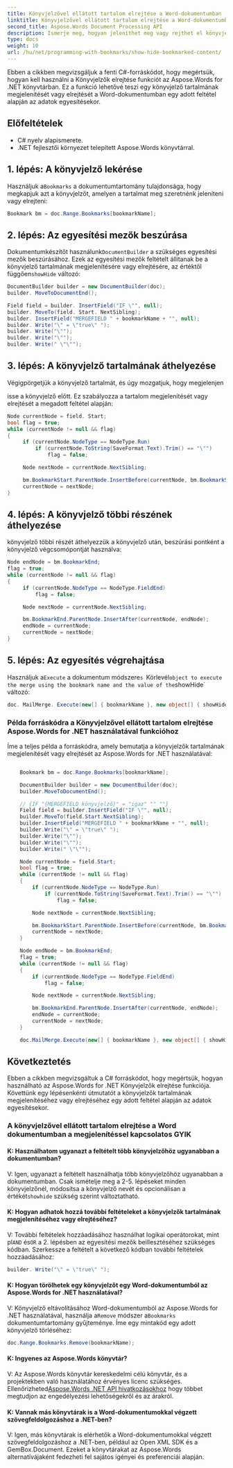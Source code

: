 ```yaml
---
title: Könyvjelzővel ellátott tartalom elrejtése a Word-dokumentumban
linktitle: Könyvjelzővel ellátott tartalom elrejtése a Word-dokumentumban
second_title: Aspose.Words Document Processing API
description: Ismerje meg, hogyan jeleníthet meg vagy rejthet el könyvjelzőket a Word-dokumentumban az Aspose.Words for .NET segítségével.
type: docs
weight: 10
url: /hu/net/programming-with-bookmarks/show-hide-bookmarked-content/
---
```


Ebben a cikkben megvizsgáljuk a fenti C#-forráskódot, hogy megértsük, hogyan kell használni a Könyvjelzők elrejtése funkciót az Aspose.Words for .NET könyvtárban. Ez a funkció lehetővé teszi egy könyvjelző tartalmának megjelenítését vagy elrejtését a Word-dokumentumban egy adott feltétel alapján az adatok egyesítésekor.

## Előfeltételek

- C# nyelv alapismerete.
- .NET fejlesztői környezet telepített Aspose.Words könyvtárral.

## 1. lépés: A könyvjelző lekérése

 Használjuk a`Bookmarks` a dokumentumtartomány tulajdonsága, hogy megkapjuk azt a könyvjelzőt, amelyen a tartalmat meg szeretnénk jeleníteni vagy elrejteni:

```csharp
Bookmark bm = doc.Range.Bookmarks[bookmarkName];
```

## 2. lépés: Az egyesítési mezők beszúrása

 Dokumentumkészítőt használunk`DocumentBuilder` a szükséges egyesítési mezők beszúrásához. Ezek az egyesítési mezők feltételt állítanak be a könyvjelző tartalmának megjelenítésére vagy elrejtésére, az értéktől függően`showHide` változó:

```csharp
DocumentBuilder builder = new DocumentBuilder(doc);
builder. MoveToDocumentEnd();

Field field = builder. InsertField("IF \"", null);
builder. MoveTo(field. Start. NextSibling);
builder. InsertField("MERGEFIELD " + bookmarkName + "", null);
builder. Write("\" = \"true\" ");
builder. Write("\"");
builder. Write("\"");
builder. Write(" \"\"");
```

## 3. lépés: A könyvjelző tartalmának áthelyezése

Végigpörgetjük a könyvjelző tartalmát, és úgy mozgatjuk, hogy megjelenjen

isse a könyvjelző előtt. Ez szabályozza a tartalom megjelenítését vagy elrejtését a megadott feltétel alapján:

```csharp
Node currentNode = field. Start;
bool flag = true;
while (currentNode != null && flag)
{
     if (currentNode.NodeType == NodeType.Run)
         if (currentNode.ToString(SaveFormat.Text).Trim() == "\"")
             flag = false;

     Node nextNode = currentNode.NextSibling;

     bm.BookmarkStart.ParentNode.InsertBefore(currentNode, bm.BookmarkStart);
     currentNode = nextNode;
}
```

## 4. lépés: A könyvjelző többi részének áthelyezése

könyvjelző többi részét áthelyezzük a könyvjelző után, beszúrási pontként a könyvjelző végcsomópontját használva:

```csharp
Node endNode = bm.BookmarkEnd;
flag = true;
while (currentNode != null && flag)
{
     if (currentNode.NodeType == NodeType.FieldEnd)
         flag = false;

     Node nextNode = currentNode.NextSibling;

     bm.BookmarkEnd.ParentNode.InsertAfter(currentNode, endNode);
     endNode = currentNode;
     currentNode = nextNode;
}
```

## 5. lépés: Az egyesítés végrehajtása

 Használjuk a`Execute` a dokumentum módszere`s `Körlevél` object to execute the merge using the bookmark name and the value of the `showHide` változó:

```csharp
doc. MailMerge. Execute(new[] { bookmarkName }, new object[] { showHide });
```

### Példa forráskódra a Könyvjelzővel ellátott tartalom elrejtése Aspose.Words for .NET használatával funkcióhoz

Íme a teljes példa a forráskódra, amely bemutatja a könyvjelzők tartalmának megjelenítését vagy elrejtését az Aspose.Words for .NET használatával:

```csharp

	Bookmark bm = doc.Range.Bookmarks[bookmarkName];

	DocumentBuilder builder = new DocumentBuilder(doc);
	builder.MoveToDocumentEnd();

	// {IF "{MERGEFIELD könyvjelző}" = "igaz" "" ""}
	Field field = builder.InsertField("IF \"", null);
	builder.MoveTo(field.Start.NextSibling);
	builder.InsertField("MERGEFIELD " + bookmarkName + "", null);
	builder.Write("\" = \"true\" ");
	builder.Write("\"");
	builder.Write("\"");
	builder.Write(" \"\"");

	Node currentNode = field.Start;
	bool flag = true;
	while (currentNode != null && flag)
	{
		if (currentNode.NodeType == NodeType.Run)
			if (currentNode.ToString(SaveFormat.Text).Trim() == "\"")
				flag = false;

		Node nextNode = currentNode.NextSibling;

		bm.BookmarkStart.ParentNode.InsertBefore(currentNode, bm.BookmarkStart);
		currentNode = nextNode;
	}

	Node endNode = bm.BookmarkEnd;
	flag = true;
	while (currentNode != null && flag)
	{
		if (currentNode.NodeType == NodeType.FieldEnd)
			flag = false;

		Node nextNode = currentNode.NextSibling;

		bm.BookmarkEnd.ParentNode.InsertAfter(currentNode, endNode);
		endNode = currentNode;
		currentNode = nextNode;
	}

	doc.MailMerge.Execute(new[] { bookmarkName }, new object[] { showHide });

```

## Következtetés

Ebben a cikkben megvizsgáltuk a C# forráskódot, hogy megértsük, hogyan használható az Aspose.Words for .NET Könyvjelzők elrejtése funkciója. Követtünk egy lépésenkénti útmutatót a könyvjelzők tartalmának megjelenítéséhez vagy elrejtéséhez egy adott feltétel alapján az adatok egyesítésekor.

### A könyvjelzővel ellátott tartalom elrejtése a Word dokumentumban a megjelenítéssel kapcsolatos GYIK

#### K: Használhatom ugyanazt a feltételt több könyvjelzőhöz ugyanabban a dokumentumban?

V: Igen, ugyanazt a feltételt használhatja több könyvjelzőhöz ugyanabban a dokumentumban. Csak ismételje meg a 2-5. lépéseket minden könyvjelzőnél, módosítsa a könyvjelző nevét és opcionálisan a értékét`showhide` szükség szerint változtatható.

#### K: Hogyan adhatok hozzá további feltételeket a könyvjelzők tartalmának megjelenítéséhez vagy elrejtéséhez?

 V: További feltételek hozzáadásához használhat logikai operátorokat, mint pl`AND` és`OR` a 2. lépésben az egyesítési mezők beillesztéséhez szükséges kódban. Szerkessze a feltételt a következő kódban további feltételek hozzáadásához:

```csharp
builder. Write("\" = \"true\" ");
```

#### K: Hogyan törölhetek egy könyvjelzőt egy Word-dokumentumból az Aspose.Words for .NET használatával?

 V: Könyvjelző eltávolításához Word-dokumentumból az Aspose.Words for .NET használatával, használja a`Remove` módszer a`Bookmarks` dokumentumtartomány gyűjteménye. Íme egy mintakód egy adott könyvjelző törléséhez:

```csharp
doc.Range.Bookmarks.Remove(bookmarkName);
```

#### K: Ingyenes az Aspose.Words könyvtár?

 V: Az Aspose.Words könyvtár kereskedelmi célú könyvtár, és a projektekben való használatához érvényes licenc szükséges. Ellenőrizheted[Aspose.Words .NET API hivatkozásokhoz](https://reference.aspose.com/words/net/) hogy többet megtudjon az engedélyezési lehetőségekről és az árakról.

#### K: Vannak más könyvtárak is a Word-dokumentumokkal végzett szövegfeldolgozáshoz a .NET-ben?

V: Igen, más könyvtárak is elérhetők a Word-dokumentumokkal végzett szövegfeldolgozáshoz a .NET-ben, például az Open XML SDK és a GemBox.Document. Ezeket a könyvtárakat az Aspose.Words alternatívájaként fedezheti fel sajátos igényei és preferenciái alapján.